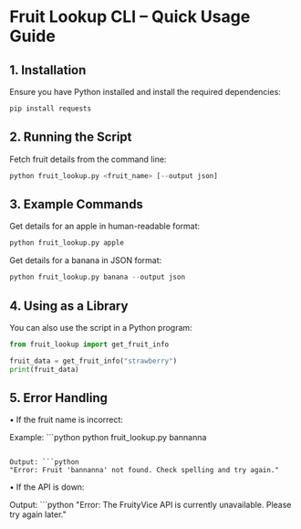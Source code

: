 # **Fruit Lookup CLI – Quick Usage Guide**

## **1. Installation**

Ensure you have Python installed and install the required dependencies:
```python
pip install requests
```

## **2. Running the Script**

Fetch fruit details from the command line:
```python
python fruit_lookup.py <fruit_name> [--output json]
```

## **3. Example Commands**

Get details for an apple in human-readable format:
```python
python fruit_lookup.py apple
```
Get details for a banana in JSON format:
```python
python fruit_lookup.py banana --output json
```

## **4. Using as a Library**

You can also use the script in a Python program:
```python
from fruit_lookup import get_fruit_info

fruit_data = get_fruit_info("strawberry")
print(fruit_data)
```

## **5. Error Handling**

• If the fruit name is incorrect:

Example: ```python
python fruit_lookup.py bannanna
```

Output: ```python
"Error: Fruit 'bannanna' not found. Check spelling and try again."
```


• If the API is down:

Output: ```python
"Error: The FruityVice API is currently unavailable. Please try again later."
```
